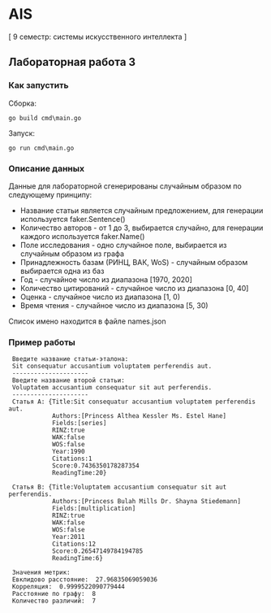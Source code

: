 # AIS
[ 9 семестр: системы искусственного интеллекта ]

## Лабораторная работа 3
### Как запустить
Сборка: 

`go build cmd\main.go`

Запуск:
 
 `go run cmd\main.go`
### Описание данных 

Данные для лабораторной сгенерированы случайным образом по следующему принципу:
* Название статьи является случайным предложением, для генерации используется  faker.Sentence()
* Количество авторов - от 1 до 3, выбирается случайно, для генерации каждого используется  faker.Name()
* Поле исследования - одно случайное поле, выбирается из случайным образом из графа
* Принадлежность базам (РИНЦ, ВАК, WoS) - случайным образом выбирается одна из баз
* Год - случайное число из диапазона \[1970, 2020]
* Количество цитирований - случайное число из диапазона \[0, 40]
* Оценка - случайное число из диапазона \[1, 0)
* Время чтения - случайное число из диапазона \[5, 30)


Список имено находится в файле names.json



### Пример работы

```
 Введите название статьи-эталона: 
 Sit consequatur accusantium voluptatem perferendis aut.
 ---------------------
 Введите название второй статьи: 
 Voluptatem accusantium consequatur sit aut perferendis.
 ---------------------
 Статья А: {Title:Sit consequatur accusantium voluptatem perferendis aut. 
            Authors:[Princess Althea Kessler Ms. Estel Hane] 
            Fields:[series] 
            RINZ:true 
            WAK:false 
            WOS:false 
            Year:1990 
            Citations:1 
            Score:0.7436350178287354 
            ReadingTime:20} 

 Статья B: {Title:Voluptatem accusantium consequatur sit aut perferendis. 
            Authors:[Princess Bulah Mills Dr. Shayna Stiedemann] 
            Fields:[multiplication] 
            RINZ:true 
            WAK:false 
            WOS:false 
            Year:2011 
            Citations:12 
            Score:0.26547149784194785 
            ReadingTime:6} 

 Значения метрик: 
 Евклидово расстояние:  27.96835069059036
 Корреляция:  0.9999522090779444
 Расстояние по графу:  8
 Количество различий:  7
```